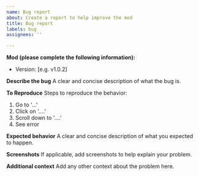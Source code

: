 ```yaml
---
name: Bug report
about: Create a report to help improve the mod
title: Bug report
labels: bug
assignees: ''

---
```


**Mod (please complete the following information):**
- Version: [e.g. v1.0.2]

**Describe the bug**
A clear and concise description of what the bug is.

**To Reproduce**
Steps to reproduce the behavior:
1. Go to '...'
2. Click on '....'
3. Scroll down to '....'
4. See error

**Expected behavior**
A clear and concise description of what you expected to happen.

**Screenshots**
If applicable, add screenshots to help explain your problem.

**Additional context**
Add any other context about the problem here.

